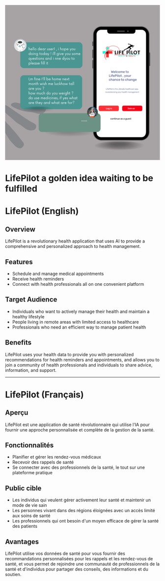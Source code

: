 <img src="App.png" border="0">

<h1> LifePilot a golden idea waiting to be fulfilled</h1>

# LifePilot (English)

## Overview

LifePilot is a revolutionary health application that uses AI to provide a comprehensive and personalized approach to health management.

## Features

- Schedule and manage medical appointments
- Receive health reminders
- Connect with health professionals all on one convenient platform

## Target Audience

- Individuals who want to actively manage their health and maintain a healthy lifestyle
- People living in remote areas with limited access to healthcare
- Professionals who need an efficient way to manage patient health

## Benefits

LifePilot uses your health data to provide you with personalized recommendations for health reminders and appointments, and allows you to join a community of health professionals and individuals to share advice, information, and support.

---

# LifePilot (Français)

## Aperçu

LifePilot est une application de santé révolutionnaire qui utilise l'IA pour fournir une approche personnalisée et complète de la gestion de la santé.

## Fonctionnalités

- Planifier et gérer les rendez-vous médicaux
- Recevoir des rappels de santé
- Se connecter avec des professionnels de la santé, le tout sur une plateforme pratique

## Public cible

- Les individus qui veulent gérer activement leur santé et maintenir un mode de vie sain
- Les personnes vivant dans des régions éloignées avec un accès limité aux soins de santé
- Les professionnels qui ont besoin d'un moyen efficace de gérer la santé des patients

## Avantages

LifePilot utilise vos données de santé pour vous fournir des recommandations personnalisées pour les rappels et les rendez-vous de santé, et vous permet de rejoindre une communauté de professionnels de la santé et d'individus pour partager des conseils, des informations et du soutien.
